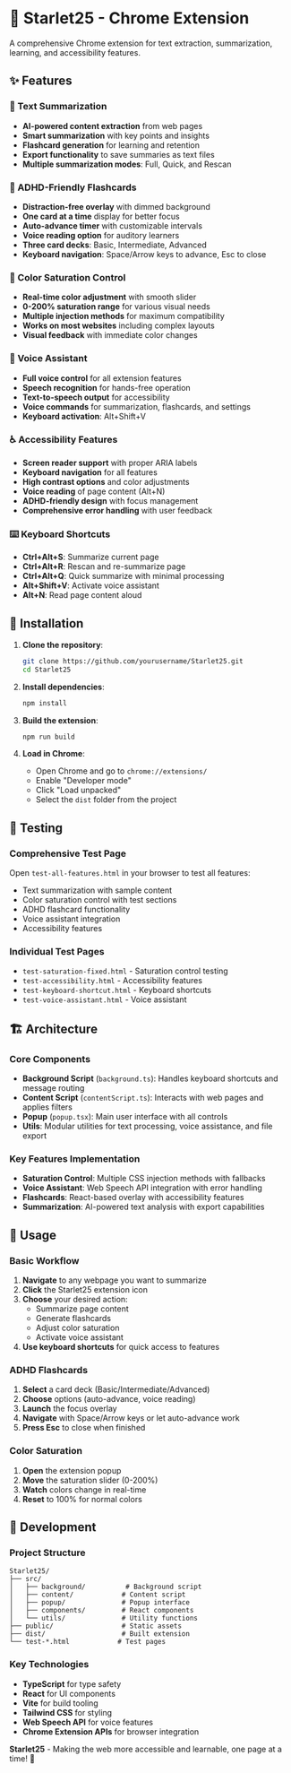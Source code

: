 # 🌟 Starlet25 - Chrome Extension

A comprehensive Chrome extension for text extraction, summarization, learning, and accessibility features.

## ✨ Features

### 📄 Text Summarization
- **AI-powered content extraction** from web pages
- **Smart summarization** with key points and insights
- **Flashcard generation** for learning and retention
- **Export functionality** to save summaries as text files
- **Multiple summarization modes**: Full, Quick, and Rescan

### 🧠 ADHD-Friendly Flashcards
- **Distraction-free overlay** with dimmed background
- **One card at a time** display for better focus
- **Auto-advance timer** with customizable intervals
- **Voice reading option** for auditory learners
- **Three card decks**: Basic, Intermediate, Advanced
- **Keyboard navigation**: Space/Arrow keys to advance, Esc to close

### 🎨 Color Saturation Control
- **Real-time color adjustment** with smooth slider
- **0-200% saturation range** for various visual needs
- **Multiple injection methods** for maximum compatibility
- **Works on most websites** including complex layouts
- **Visual feedback** with immediate color changes

### 🎤 Voice Assistant
- **Full voice control** for all extension features
- **Speech recognition** for hands-free operation
- **Text-to-speech output** for accessibility
- **Voice commands** for summarization, flashcards, and settings
- **Keyboard activation**: Alt+Shift+V

### ♿ Accessibility Features
- **Screen reader support** with proper ARIA labels
- **Keyboard navigation** for all features
- **High contrast options** and color adjustments
- **Voice reading** of page content (Alt+N)
- **ADHD-friendly design** with focus management
- **Comprehensive error handling** with user feedback

### ⌨️ Keyboard Shortcuts
- **Ctrl+Alt+S**: Summarize current page
- **Ctrl+Alt+R**: Rescan and re-summarize page
- **Ctrl+Alt+Q**: Quick summarize with minimal processing
- **Alt+Shift+V**: Activate voice assistant
- **Alt+N**: Read page content aloud

## 🚀 Installation

1. **Clone the repository**:
   ```bash
   git clone https://github.com/yourusername/Starlet25.git
   cd Starlet25
   ```

2. **Install dependencies**:
   ```bash
   npm install
   ```

3. **Build the extension**:
   ```bash
   npm run build
   ```

4. **Load in Chrome**:
   - Open Chrome and go to `chrome://extensions/`
   - Enable "Developer mode"
   - Click "Load unpacked"
   - Select the `dist` folder from the project

## 🧪 Testing

### Comprehensive Test Page
Open `test-all-features.html` in your browser to test all features:
- Text summarization with sample content
- Color saturation control with test sections
- ADHD flashcard functionality
- Voice assistant integration
- Accessibility features

### Individual Test Pages
- `test-saturation-fixed.html` - Saturation control testing
- `test-accessibility.html` - Accessibility features
- `test-keyboard-shortcut.html` - Keyboard shortcuts
- `test-voice-assistant.html` - Voice assistant

## 🏗️ Architecture

### Core Components
- **Background Script** (`background.ts`): Handles keyboard shortcuts and message routing
- **Content Script** (`contentScript.ts`): Interacts with web pages and applies filters
- **Popup** (`popup.tsx`): Main user interface with all controls
- **Utils**: Modular utilities for text processing, voice assistance, and file export

### Key Features Implementation
- **Saturation Control**: Multiple CSS injection methods with fallbacks
- **Voice Assistant**: Web Speech API integration with error handling
- **Flashcards**: React-based overlay with accessibility features
- **Summarization**: AI-powered text analysis with export capabilities

## 🎯 Usage

### Basic Workflow
1. **Navigate** to any webpage you want to summarize
2. **Click** the Starlet25 extension icon
3. **Choose** your desired action:
   - Summarize page content
   - Generate flashcards
   - Adjust color saturation
   - Activate voice assistant
4. **Use keyboard shortcuts** for quick access to features

### ADHD Flashcards
1. **Select** a card deck (Basic/Intermediate/Advanced)
2. **Choose** options (auto-advance, voice reading)
3. **Launch** the focus overlay
4. **Navigate** with Space/Arrow keys or let auto-advance work
5. **Press Esc** to close when finished

### Color Saturation
1. **Open** the extension popup
2. **Move** the saturation slider (0-200%)
3. **Watch** colors change in real-time
4. **Reset** to 100% for normal colors

## 🔧 Development

### Project Structure
```
Starlet25/
├── src/
│   ├── background/          # Background script
│   ├── content/            # Content script
│   ├── popup/              # Popup interface
│   ├── components/         # React components
│   └── utils/              # Utility functions
├── public/                 # Static assets
├── dist/                   # Built extension
└── test-*.html            # Test pages
```



### Key Technologies
- **TypeScript** for type safety
- **React** for UI components
- **Vite** for build tooling
- **Tailwind CSS** for styling
- **Web Speech API** for voice features
- **Chrome Extension APIs** for browser integration







**Starlet25** - Making the web more accessible and learnable, one page at a time! 🌟
